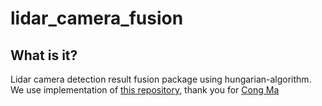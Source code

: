 # lidar_camera_fusion

## What is it?
Lidar camera detection result fusion package using hungarian-algorithm.  
We use implementation of [this repository](https://github.com/mcximing/hungarian-algorithm-cpp), thank you for [Cong Ma](https://github.com/mcximing)
